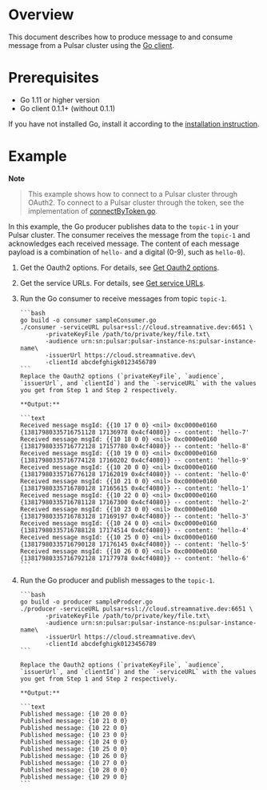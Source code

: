 # Overview

This document describes how to produce message to and consume message from a Pulsar cluster using the [Go client](https://github.com/apache/pulsar-client-go).

# Prerequisites

- Go 1.11 or higher version
- Go client 0.1.1+ (without 0.1.1)

If you have not installed Go, install it according to the [installation instruction](http://golang.org/doc/install).

# Example

**Note**

> This example shows how to connect to a Pulsar cluster through OAuth2. To connect to a Pulsar cluster through the token, see the implementation of [connectByToken.go](https://github.com/streamnative/pulsar-examples/blob/master/cloud/go/connectByToken.go).

In this example, the Go producer publishes data to the `topic-1` in your Pulsar cluster. The consumer receives the message from the `topic-1` and acknowledges each received message.
The content of each message payload is a combination of `hello-` and a digital (0-9), such as `hello-0`).

1. Get the Oauth2 options. For details, see [Get Oauth2 options](https://github.com/streamnative/pulsar-examples/tree/master/cloud#get-oauth2-authentication-parameters).

2. Get the service URLs. For details, see [Get service URLs](https://github.com/streamnative/pulsar-examples/tree/master/cloud#get-pulsar-service-urls).

3. Run the Go consumer to receive messages from topic `topic-1`.

       ```bash
       go build -o consumer sampleConsumer.go
       ./consumer -serviceURL pulsar+ssl://cloud.streamnative.dev:6651 \
              -privateKeyFile /path/to/private/key/file.txt\
              -audience urn:sn:pulsar:pulsar-instance-ns:pulsar-instance-name\
              -issuerUrl https://cloud.streamnative.dev\
              -clientId abcdefghigk0123456789
       ```
       Replace the Oauth2 options (`privateKeyFile`, `audience`, `issuerUrl`, and `clientId`) and the `-serviceURL` with the values you get from Step 1 and Step 2 respectively.

       **Output:**

       ```text
       Received message msgId: {{10 17 0 0} <nil> 0xc0000e0160 {13817980335716751128 17136978 0x4cf4080}} -- content: 'hello-7'
       Received message msgId: {{10 18 0 0} <nil> 0xc0000e0160 {13817980335716772128 17157780 0x4cf4080}} -- content: 'hello-8'
       Received message msgId: {{10 19 0 0} <nil> 0xc0000e0160 {13817980335716774128 17160202 0x4cf4080}} -- content: 'hello-9'
       Received message msgId: {{10 20 0 0} <nil> 0xc0000e0160 {13817980335716776128 17162019 0x4cf4080}} -- content: 'hello-0'
       Received message msgId: {{10 21 0 0} <nil> 0xc0000e0160 {13817980335716780128 17165615 0x4cf4080}} -- content: 'hello-1'
       Received message msgId: {{10 22 0 0} <nil> 0xc0000e0160 {13817980335716781128 17167300 0x4cf4080}} -- content: 'hello-2'
       Received message msgId: {{10 23 0 0} <nil> 0xc0000e0160 {13817980335716783128 17169197 0x4cf4080}} -- content: 'hello-3'
       Received message msgId: {{10 24 0 0} <nil> 0xc0000e0160 {13817980335716788128 17174514 0x4cf4080}} -- content: 'hello-4'
       Received message msgId: {{10 25 0 0} <nil> 0xc0000e0160 {13817980335716790128 17176145 0x4cf4080}} -- content: 'hello-5'
       Received message msgId: {{10 26 0 0} <nil> 0xc0000e0160 {13817980335716792128 17177978 0x4cf4080}} -- content: 'hello-6'
       ```

4. Run the Go producer and publish messages to the `topic-1`.

       ```bash
       go build -o producer sampleProdcer.go
       ./producer -serviceURL pulsar+ssl://cloud.streamnative.dev:6651 \
              -privateKeyFile /path/to/private/key/file.txt\
              -audience urn:sn:pulsar:pulsar-instance-ns:pulsar-instance-name\
              -issuerUrl https://cloud.streamnative.dev\
              -clientId abcdefghigk0123456789
       ```

       Replace the Oauth2 options (`privateKeyFile`, `audience`, `issuerUrl`, and `clientId`) and the `-serviceURL` with the values you get from Step 1 and Step 2 respectively.

       **Output:**

       ```text
       Published message: {10 20 0 0} 
       Published message: {10 21 0 0} 
       Published message: {10 22 0 0} 
       Published message: {10 23 0 0} 
       Published message: {10 24 0 0} 
       Published message: {10 25 0 0} 
       Published message: {10 26 0 0} 
       Published message: {10 27 0 0} 
       Published message: {10 28 0 0} 
       Published message: {10 29 0 0}
       ```
